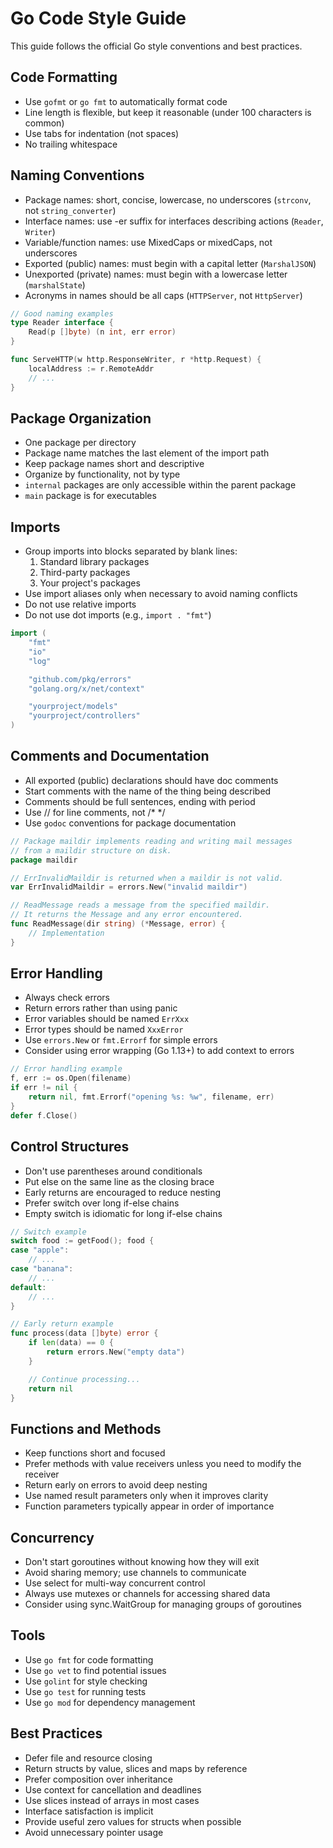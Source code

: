 <!-- file: .github/code-style-go.md -->
<!-- version: 1.0.0 -->
<!-- guid: 4c7f1a2d-5e8b-4c7f-1a2d-8b5e1a4c7f1a -->

# Go Code Style Guide

This guide follows the official Go style conventions and best practices.

## Code Formatting

- Use `gofmt` or `go fmt` to automatically format code
- Line length is flexible, but keep it reasonable (under 100 characters is common)
- Use tabs for indentation (not spaces)
- No trailing whitespace

## Naming Conventions

- Package names: short, concise, lowercase, no underscores (`strconv`, not `string_converter`)
- Interface names: use -er suffix for interfaces describing actions (`Reader`, `Writer`)
- Variable/function names: use MixedCaps or mixedCaps, not underscores
- Exported (public) names: must begin with a capital letter (`MarshalJSON`)
- Unexported (private) names: must begin with a lowercase letter (`marshalState`)
- Acronyms in names should be all caps (`HTTPServer`, not `HttpServer`)

```go
// Good naming examples
type Reader interface {
    Read(p []byte) (n int, err error)
}

func ServeHTTP(w http.ResponseWriter, r *http.Request) {
    localAddress := r.RemoteAddr
    // ...
}
```

## Package Organization

- One package per directory
- Package name matches the last element of the import path
- Keep package names short and descriptive
- Organize by functionality, not by type
- `internal` packages are only accessible within the parent package
- `main` package is for executables

## Imports

- Group imports into blocks separated by blank lines:
  1. Standard library packages
  2. Third-party packages
  3. Your project's packages
- Use import aliases only when necessary to avoid naming conflicts
- Do not use relative imports
- Do not use dot imports (e.g., `import . "fmt"`)

```go
import (
    "fmt"
    "io"
    "log"

    "github.com/pkg/errors"
    "golang.org/x/net/context"

    "yourproject/models"
    "yourproject/controllers"
)
```

## Comments and Documentation

- All exported (public) declarations should have doc comments
- Start comments with the name of the thing being described
- Comments should be full sentences, ending with period
- Use // for line comments, not /\* \*/ <!-- markdownlint-disable-line MD037 -->
- Use `godoc` conventions for package documentation

```go
// Package maildir implements reading and writing mail messages
// from a maildir structure on disk.
package maildir

// ErrInvalidMaildir is returned when a maildir is not valid.
var ErrInvalidMaildir = errors.New("invalid maildir")

// ReadMessage reads a message from the specified maildir.
// It returns the Message and any error encountered.
func ReadMessage(dir string) (*Message, error) {
    // Implementation
}
```

## Error Handling

- Always check errors
- Return errors rather than using panic
- Error variables should be named `ErrXxx`
- Error types should be named `XxxError`
- Use `errors.New` or `fmt.Errorf` for simple errors
- Consider using error wrapping (Go 1.13+) to add context to errors

```go
// Error handling example
f, err := os.Open(filename)
if err != nil {
    return nil, fmt.Errorf("opening %s: %w", filename, err)
}
defer f.Close()
```

## Control Structures

- Don't use parentheses around conditionals
- Put else on the same line as the closing brace
- Early returns are encouraged to reduce nesting
- Prefer switch over long if-else chains
- Empty switch is idiomatic for long if-else chains

```go
// Switch example
switch food := getFood(); food {
case "apple":
    // ...
case "banana":
    // ...
default:
    // ...
}

// Early return example
func process(data []byte) error {
    if len(data) == 0 {
        return errors.New("empty data")
    }

    // Continue processing...
    return nil
}
```

## Functions and Methods

- Keep functions short and focused
- Prefer methods with value receivers unless you need to modify the receiver
- Return early on errors to avoid deep nesting
- Use named result parameters only when it improves clarity
- Function parameters typically appear in order of importance

## Concurrency

- Don't start goroutines without knowing how they will exit
- Avoid sharing memory; use channels to communicate
- Use select for multi-way concurrent control
- Always use mutexes or channels for accessing shared data
- Consider using sync.WaitGroup for managing groups of goroutines

## Tools

- Use `go fmt` for code formatting
- Use `go vet` to find potential issues
- Use `golint` for style checking
- Use `go test` for running tests
- Use `go mod` for dependency management

## Best Practices

- Defer file and resource closing
- Return structs by value, slices and maps by reference
- Prefer composition over inheritance
- Use context for cancellation and deadlines
- Use slices instead of arrays in most cases
- Interface satisfaction is implicit
- Provide useful zero values for structs when possible
- Avoid unnecessary pointer usage
